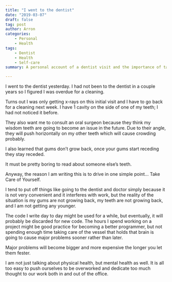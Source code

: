 ```yaml
---
title: "I went to the dentist"
date: "2019-03-07"
draft: false
tag: post
author: Arron
categories: 
    - Personal
    - Health
tags: 
    - Dentist
    - Health
    - Self-care
summary: A personal account of a dentist visit and the importance of taking care of one's health, both physical and mental.

---
```


I went to the dentist yesterday. I had not been to the dentist in a couple years so I figured I was overdue for a cleaning.

Turns out I was only getting x-rays on this initial visit and I have to go back for a cleaning next week. I have 1 cavity on the side of one of my teeth; I had not noticed it before.

They also want me to consult an oral surgeon because they think my wisdom teeth are going to become an issue in the future. Due to their angle, they will push horizontally on my other teeth which will cause crowding probably.

I also learned that gums don’t grow back, once your gums start receding they stay receded.

It must be pretty boring to read about someone else’s teeth.

Anyway, the reason I am writing this is to drive in one simple point… Take Care of Yourself.

I tend to put off things like going to the dentist and doctor simply because it is not very convenient and it interferes with work, but the reality of the situation is my gums are not growing back, my teeth are not growing back, and I am not getting any younger.

The code I write day to day might be used for a while, but eventually, it will probably be discarded for new code. The hours I spend working on a project might be good practice for becoming a better programmer, but not spending enough time taking care of the vessel that holds that brain is going to cause major problems sooner rather than later.

Major problems will become bigger and more expensive the longer you let them fester.

I am not just talking about physical health, but mental health as well. It is all too easy to push ourselves to be overworked and dedicate too much thought to our work both in and out of the office.